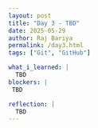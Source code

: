```yaml
---
layout: post
title: "Day 3 - TBD"
date: 2025-05-29
author: Raj Bariya
permalink: /day3.html
tags: ["Git", "GitHub"]

what_i_learned: |
  TBD
blockers: |
 TBD

reflection: |
  TBD
---
```


